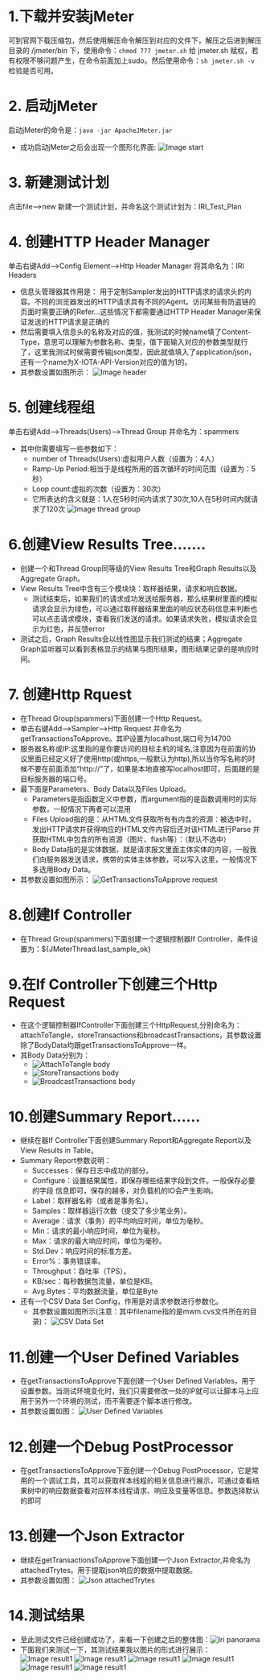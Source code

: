 



# 1.下载并安装jMeter
  可到官网下载压缩包，然后使用解压命令解压到对应的文件下，解压之后进到解压目录的 /jmeter/bin 下，使用命令：`chmod 777 jmeter.sh` 给 jmeter.sh 赋权，若有权限不够问题产生，在命令前面加上sudo。然后使用命令：`sh jmeter.sh -v` 检验是否可用。

# 2. 启动jMeter
  启动jMeter的命令是：`java -jar ApacheJMeter.jar`
  - 成功启动jMeter之后会出现一个图形化界面:
  ![Image start](image_start.png)
  
# 3. 新建测试计划
  点击file-->new 新建一个测试计划，并命名这个测试计划为：IRI_Test_Plan
  
# 4. 创建HTTP Header Manager
  单击右键Add-->Config Element-->Http Header Manager
  将其命名为：IRI Headers
  
  - 信息头管理器其作用是： 用于定制Sampler发出的HTTP请求的请求头的内容。不同的浏览器发出的HTTP请求具有不同的Agent。访问某些有防盗链的页面时需要正确的Refer...这些情况下都需要通过HTTP Header Manager来保证发送的HTTP请求是正确的
  - 然后需要填入信息头的名称及对应的值，我测试的时候name填了Content-Type，意思可以理解为参数名称、类型，值下面输入对应的参数类型就行了，这里我测试时候需要传输json类型，因此就值填入了application/json，还有一个name为X-IOTA-API-Version对应的值为1的。
  - 其参数设置如图所示：
  ![Image header](image_header.png)
  
# 5. 创建线程组
  单击右键Add-->Threads(Users)-->Thread Group 并命名为：spammers
  - 其中你需要填写一些参数如下：
    - number of Threads(Users):虚拟用户人数（设置为：4人）
    - Ramp-Up Period:相当于是线程所用的首次循环的时间范围（设置为：5秒）
    - Loop count:虚拟的次数（设置为：30次）
    - 它所表达的含义就是：1人在5秒时间内请求了30次,10人在5秒时间内就请求了120次
    ![Image thread group](image_thread_group.png)

# 6.创建View Results Tree.......
- 创建一个和Thread Group同等级的View Results Tree和Graph Results以及Aggregate Graph。
- View Results Tree中含有三个模块块：取样器结果，请求和响应数据。
  - 测试结束后，如果我们的请求成功发送给服务器，那么结果树里面的模拟请求会显示为绿色，可以通过取样器结果里面的响应状态码信息来判断也可以点击请求模块，查看我们发送的请求。如果请求失败，模拟请求会显示为红色，并反馈error
- 测试之后，Graph Results会以线性图显示我们测试的结果；Aggregate Graph监听器可以看到表格显示的结果与图形结果，图形结果记录的是响应时间。

# 7. 创建Http Rquest
  - 在Thread Group(spammers)下面创建一个Http Request。
  - 单击右键Add-->Sampler-->Http Request   并命名为getTransactionsToApprove。其IP设置为localhost,端口号为14700
  - 服务器名称或IP:这里指的是你要访问的目标主机的域名,注意因为在前面的协议里面已经定义好了使用http(或https,一般默认为http),所以当你写名称的时候不要在前面添加“http://”了，如果是本地直接写localhost即可，后面跟的是目标服务器的端口号。
  - 最下面是Parameters、Body Data以及Files Upload。
    - Parameters是指函数定义中参数，而argument指的是函数调用时的实际参数，一般情况下两者可以混用
    - Files Upload指的是：从HTML文件获取所有有内含的资源：被选中时，发出HTTP请求并获得响应的HTML文件内容后还对该HTML进行Parse 并获取HTML中包含的所有资源（图片、flash等）：（默认不选中）
    - Body Data指的是实体数据，就是请求报文里面主体实体的内容，一般我们向服务器发送请求，携带的实体主体参数，可以写入这里，一般情况下多选用Body Data。
  - 其参数设置如图所示：
  ![GetTransactionsToApprove request](getTransactionsToApprove_request.png)

# 8.创建If Controller
- 在Thread Group(spammers)下面创建一个逻辑控制器If Controller，条件设置为：${JMeterThread.last_sample_ok}
    
# 9.在If Controller下创建三个Http Request
- 在这个逻辑控制器IfController下面创建三个HttpRequest,分别命名为：attachToTangle，storeTransactions和broadcastTransactions，其参数设置除了BodyData均跟getTransactionsToApprove一样。
- 其Body Data分别为：
    - ![AttachToTangle body](attachToTangle_body.png)
    - ![StoreTransactions body](storeTransactions_body.png)
    - ![BroadcastTransactions body](broadcastTransactions_body.png)
     
# 10.创建Summary Report......
- 继续在器If Controller下面创建Summary Report和Aggregate Report以及View Results in Table。
- Summary Report参数说明： 
  - Successes：保存日志中成功的部分。
  - Configure：设置结果属性，即保存哪些结果字段到文件。一般保存必要的字段 信息即可，保存的越多，对负载机的IO会产生影响。
  - Label：取样器名称（或者是事务名）。
  - Samples：取样器运行次数（提交了多少笔业务）。
  - Average：请求（事务）的平均响应时间，单位为毫秒。
  - Min：请求的最小响应时间，单位为毫秒。
  - Max：请求的最大响应时间，单位为毫秒。
  - Std.Dev：响应时间的标准方差。
  - Error%：事务错误率。
  - Throughput：吞吐率（TPS）。
  - KB/sec：每秒数据包流量，单位是KB。
  - Avg.Bytes：平均数据流量，单位是Byte
- 还有一个CSV Data Set Config，作用是对请求参数进行参数化。
  - 其参数设置如图所示(注意：其中filename指的是mwm.cvs文件所在的目录)：
     ![CSV Data Set](CSV_Data_Set.png)
     
# 11.创建一个User Defined Variables
- 在getTransactionsToApprove下面创建一个User Defined Variables，用于设置参数。当测试环境变化时，我们只需要修改一处的IP就可以让脚本马上应用于另外一个环境的测试，而不需要逐个脚本进行修改。
- 其参数设置如图：
     ![User Defined Variables](User_Defined_Variables.png)

# 12.创建一个Debug PostProcessor
- 在getTransactionsToApprove下面创建一个Debug PostProcessor，它是常用的一个调试工具，其可以获取样本线程的相关信息进行展示，可通过查看结果树中的响应数据查看对应样本线程请求、响应及变量等信息。参数选择默认的即可

# 13.创建一个Json Extractor
- 继续在getTransactionsToApprove下面创建一个Json Extractor,并命名为attachedTrytes。用于提取json响应的数据中提取数据。
- 其参数设置如图：
  ![Json attachedTrytes](json_attachedTrytes.png)

# 14.测试结果
- 至此测试文件已经创建成功了，来看一下创建之后的整体图：![Iri panorama](iri_panorama.png)
- 下面我们来测试一下，其测试结果我以图片的形式进行展示：
  ![Image result1](image_result1.png)
  ![Image result1](image_result2.png)
  ![Image result1](image_result3.png)
  ![Image result1](image_result4.png)
  ![Image result1](image_result6.png)
  ![Image result1](image_result5.png)
    